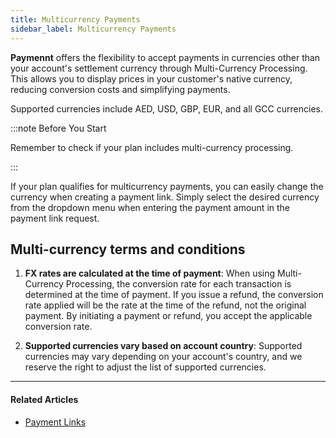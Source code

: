 ```yaml
---
title: Multicurrency Payments
sidebar_label: Multicurrency Payments
---
```


**Paymennt** offers the flexibility to accept payments in currencies other than your account's settlement currency through Multi-Currency Processing. This allows you to display prices in your customer's native currency, reducing conversion costs and simplifying payments.

Supported currencies include AED, USD, GBP, EUR, and all GCC currencies.

:::note Before You Start

Remember to check if your plan includes multi-currency processing.

:::

If your plan qualifies for multicurrency payments, you can easily change the currency when creating a payment link. Simply select the desired currency from the dropdown menu when entering the payment amount in the payment link request.

## Multi-currency terms and conditions​

1. **FX rates are calculated at the time of payment**:
When using Multi-Currency Processing, the conversion rate for each transaction is determined at the time of payment. If you issue a refund, the conversion rate applied will be the rate at the time of the refund, not the original payment. By initiating a payment or refund, you accept the applicable conversion rate.

2. **Supported currencies vary based on account country**:
Supported currencies may vary depending on your account's country, and we reserve the right to adjust the list of supported currencies.

***

#### Related Articles

* [<ins>Payment Links</ins>](./payments-links)
